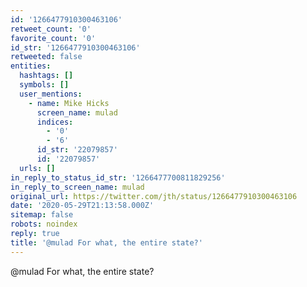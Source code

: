 ```yaml
---
id: '1266477910300463106'
retweet_count: '0'
favorite_count: '0'
id_str: '1266477910300463106'
retweeted: false
entities:
  hashtags: []
  symbols: []
  user_mentions:
    - name: Mike Hicks
      screen_name: mulad
      indices:
        - '0'
        - '6'
      id_str: '22079857'
      id: '22079857'
  urls: []
in_reply_to_status_id_str: '1266477700811829256'
in_reply_to_screen_name: mulad
original_url: https://twitter.com/jth/status/1266477910300463106
date: '2020-05-29T21:13:58.000Z'
sitemap: false
robots: noindex
reply: true
title: '@mulad For what, the entire state?'
---
```


@mulad For what, the entire state?